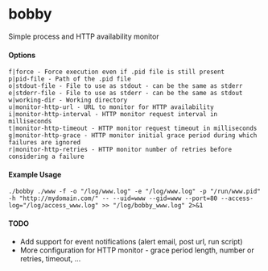 # bobby
Simple process and HTTP availability monitor

#### Options

	f|force - Force execution even if .pid file is still present
	p|pid-file - Path of the .pid file
	o|stdout-file - File to use as stdout - can be the same as stderr
	e|stderr-file - File to use as stderr - can be the same as stdout
	w|working-dir - Working directory
	u|monitor-http-url - URL to monitor for HTTP availability
	i|monitor-http-interval - HTTP monitor request interval in milliseconds
	t|monitor-http-timeout - HTTP monitor request timeout in milliseconds
	g|monitor-http-grace - HTTP monitor initial grace period during which failures are ignored
	r|monitor-http-retries - HTTP monitor number of retries before considering a failure

#### Example Usage
	./bobby ./www -f -o "/log/www.log" -e "/log/www.log" -p "/run/www.pid" -h "http://mydomain.com/" -- --uid=www --gid=www --port=80 --access-log="/log/access_www.log" >> "/log/bobby_www.log" 2>&1


#### TODO
- Add support for event notifications (alert email, post url, run script)
- More configuration for HTTP monitor - grace period length, number or retries, timeout, ...
